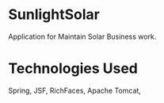 SunlightSolar
=============

Application for Maintain Solar Business work.

Technologies Used
==================
Spring, JSF, RichFaces, Apache Tomcat,
